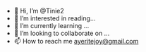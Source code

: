 - 👋 Hi, I’m @Tinie2
- 👀 I’m interested in reading...
- 🌱 I’m currently learning ...
- 💞️ I’m looking to collaborate on ...
- 📫 How to reach me ayeritejoy@gmail.com

<!---
Tinie2/Tinie2 is a ✨ special ✨ repository because its `README.md` (this file) appears on your GitHub profile.
You can click the Preview link to take a look at your changes.
--->
